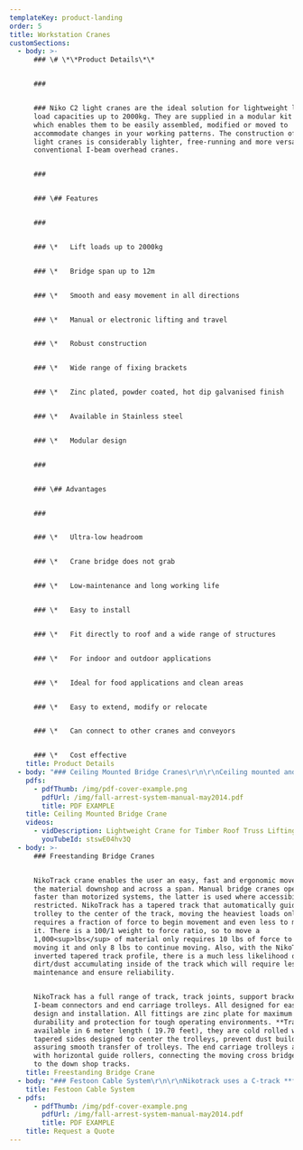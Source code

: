 ```yaml
---
templateKey: product-landing
order: 5
title: Workstation Cranes
customSections:
  - body: >-
      ### \# \*\*Product Details\*\*


      ### 


      ### Niko C2 light cranes are the ideal solution for lightweight lifting of
      load capacities up to 2000kg. They are supplied in a modular kit form,
      which enables them to be easily assembled, modified or moved to
      accommodate changes in your working patterns. The construction of Niko C2
      light cranes is considerably lighter, free-running and more versatile than
      conventional I-beam overhead cranes.


      ### 


      ### \## Features


      ### 


      ### \*   Lift loads up to 2000kg


      ### \*   Bridge span up to 12m


      ### \*   Smooth and easy movement in all directions


      ### \*   Manual or electronic lifting and travel


      ### \*   Robust construction


      ### \*   Wide range of fixing brackets


      ### \*   Zinc plated, powder coated, hot dip galvanised finish


      ### \*   Available in Stainless steel


      ### \*   Modular design


      ### 


      ### \## Advantages


      ### 


      ### \*   Ultra-low headroom


      ### \*   Crane bridge does not grab


      ### \*   Low-maintenance and long working life


      ### \*   Easy to install


      ### \*   Fit directly to roof and a wide range of structures


      ### \*   For indoor and outdoor applications


      ### \*   Ideal for food applications and clean areas


      ### \*   Easy to extend, modify or relocate


      ### \*   Can connect to other cranes and conveyors


      ### \*   Cost effective
    title: Product Details
  - body: "### Ceiling Mounted Bridge Cranes\r\n\r\nCeiling mounted and stand-alone overhead cranes proved a cost effective and efficient solution to your material handling issues. A ceiling mounted crane will provide maximum coverage of an area without interfering with existing support columns, while a stand-alone system can be installed without being confined to the structure of the building. Also, either system can be linked to a monorail conveyor system or even another crane using our Track Transfer Assembly.\r\n"
    pdfs:
      - pdfThumb: /img/pdf-cover-example.png
        pdfUrl: /img/fall-arrest-system-manual-may2014.pdf
        title: PDF EXAMPLE
    title: Ceiling Mounted Bridge Crane
    videos:
      - vidDescription: Lightweight Crane for Timber Roof Truss Lifting
        youTubeId: stswE04hv3Q
  - body: >-
      ### Freestanding Bridge Cranes


      NikoTrack crane enables the user an easy, fast and ergonomic movement of
      the material downshop and across a span. Manual bridge cranes operate
      faster than motorized systems, the latter is used where accessibility is
      restricted. NikoTrack has a tapered track that automatically guides the
      trolley to the center of the track, moving the heaviest loads only
      requires a fraction of force to begin movement and even less to maintain
      it. There is a 100/1 weight to force ratio, so to move a
      1,000<sup>lbs</sup> of material only requires 10 lbs of force to start
      moving it and only 8 lbs to continue moving. Also, with the NikoTracks
      inverted tapered track profile, there is a much less likelihood of
      dirt/dust accumulating inside of the track which will require less
      maintenance and ensure reliability.


      NikoTrack has a full range of track, track joints, support brackets,
      I-beam connectors and end carriage trolleys. All designed for ease of
      design and installation. All fittings are zinc plate for maximum
      durability and protection for tough operating environments. **Tracks** are
      available in 6 meter length ( 19.70 feet), they are cold rolled with
      tapered sides designed to center the trolleys, prevent dust build up
      assuring smooth transfer of trolleys. The end carriage trolleys are fitted
      with horizontal guide rollers, connecting the moving cross bridge member
      to the down shop tracks.
    title: Freestanding Bridge Crane
  - body: "### Festoon Cable System\r\n\r\nNikotrack uses a C-track **festoon assembly** and **c-track festoon pendant system** for **overhead cranes** and industrial machinery. All festoon trolleys can be modified to fit either flat cable or round hose. Our nylon cable trolleys are extremely reliable and smooth running. Because of the self aligning tapered track, trolleys can never slide out of the center of the rail, ensuring a smooth and free operation."
    title: Festoon Cable System
  - pdfs:
      - pdfThumb: /img/pdf-cover-example.png
        pdfUrl: /img/fall-arrest-system-manual-may2014.pdf
        title: PDF EXAMPLE
    title: Request a Quote
---
```


